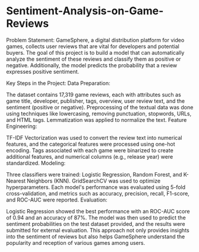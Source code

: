 # Sentiment-Analysis-on-Game-Reviews

Problem Statement:
GameSphere, a digital distribution platform for video games, collects user reviews that are vital for developers and potential buyers. The goal of this project is to build a model that can automatically analyze the sentiment of these reviews and classify them as positive or negative. Additionally, the model predicts the probability that a review expresses positive sentiment.

Key Steps in the Project:
Data Preparation:

The dataset contains 17,319 game reviews, each with attributes such as game title, developer, publisher, tags, overview, user review text, and the sentiment (positive or negative).
Preprocessing of the textual data was done using techniques like lowercasing, removing punctuation, stopwords, URLs, and HTML tags. Lemmatization was applied to normalize the text.
Feature Engineering:

TF-IDF Vectorization was used to convert the review text into numerical features, and the categorical features were processed using one-hot encoding.
Tags associated with each game were binarized to create additional features, and numerical columns (e.g., release year) were standardized.
Modeling:

Three classifiers were trained: Logistic Regression, Random Forest, and K-Nearest Neighbors (KNN). GridSearchCV was used to optimize hyperparameters.
Each model's performance was evaluated using 5-fold cross-validation, and metrics such as accuracy, precision, recall, F1-score, and ROC-AUC were reported.
Evaluation:

Logistic Regression showed the best performance with an ROC-AUC score of 0.94 and an accuracy of 87%.
The model was then used to predict the sentiment probabilities on the test dataset provided, and the results were submitted for external evaluation.
This approach not only provides insights into the sentiment of reviews but also helps GameSphere understand the popularity and reception of various games among users.

